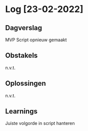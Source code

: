 # Log [23-02-2022]

## Dagverslag
MVP Script opnieuw gemaakt

## Obstakels
n.v.t.

## Oplossingen
n.v.t.

## Learnings
Juiste volgorde in script hanteren